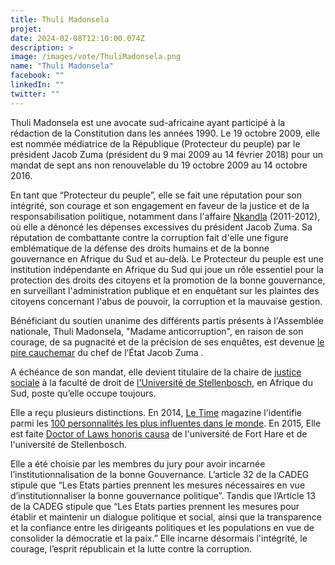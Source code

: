 ```yaml
---
title: Thuli Madonsela
projet: 
date: 2024-02-08T12:10:00.074Z
description: >
image: /images/vote/ThuliMadonsela.png
name: "Thuli Madonsela"
facebook: ""
linkedIn: ""
twitter: ""
---
```

Thuli Madonsela est une avocate sud-africaine ayant participé à la rédaction de la Constitution dans les années 1990. Le 19 octobre 2009, elle est nommée médiatrice de la République (Protecteur du peuple) par le président Jacob Zuma (président du 9 mai 2009 au 14 février 2018) pour un mandat de sept ans non renouvelable du 19 octobre 2009 au 14 octobre 2016.  

En tant que “Protecteur du peuple”, elle se fait une réputation pour  son intégrité, son courage et son engagement en faveur de la justice et de la responsabilisation politique, notamment dans l'affaire [Nkandla](https://www.jeuneafrique.com/134024/politique/corruption-thuli-madonsela-une-justici-re-contre-zuma/) (2011-2012), où elle a dénoncé les dépenses excessives du président Jacob Zuma. Sa réputation de combattante contre la corruption fait d'elle une figure emblématique de la défense des droits humains et de la bonne gouvernance en Afrique du Sud et au-delà.
Le Protecteur du peuple est une institution indépendante en Afrique du Sud qui joue un rôle essentiel pour la protection des droits des citoyens et la promotion de la bonne gouvernance, en surveillant l'administration publique et en enquêtant sur les plaintes des citoyens concernant l'abus de pouvoir, la corruption et la mauvaise gestion. 

Bénéficiant du soutien unanime des différents partis présents à l'Assemblée nationale, Thuli Madonsela, "Madame anticorruption", en raison de son courage, de sa pugnacité et de la précision de ses enquêtes, est devenue [le pire cauchemar](https://www.lemonde.fr/international/article/2012/09/14/thuli-madonsela-mediatrice-sans-peur-et-sans-faveur_1760599_3210.html) du chef de l’État Jacob Zuma .   
 
A échéance de son mandat, elle devient titulaire de la chaire de [justice sociale](https://fr.wikipedia.org/wiki/Justice_sociale) à la faculté de droit de [l'Université de Stellenbosch](https://fr.wikipedia.org/wiki/Universit%C3%A9_de_Stellenbosch), en Afrique du Sud, poste qu’elle occupe toujours. 

Elle a reçu plusieurs distinctions. En 2014, [Le Time](https://fr.wikipedia.org/wiki/Time_(magazine)) magazine l'identifie parmi les [100 personnalités les plus influentes dans le monde](https://fr.wikipedia.org/wiki/Time_100). En 2015, Elle est faite [Doctor of Laws honoris causa](https://fr.wikipedia.org/wiki/Doctor_of_Laws) de l'université de Fort Hare et de l'université de Stellenbosch. 

Elle a été choisie par les membres du jury pour avoir incarnée l’institutionnalisation de la bonne Gouvernance. L’article 32 de la CADEG stipule que “Les Etats parties prennent les mesures nécessaires en vue d’institutionnaliser la bonne gouvernance politique”. Tandis que l’Article 13 de la CADEG stipule que “Les Etats parties prennent les mesures pour établir et maintenir un dialogue politique et social, ainsi que la transparence et la confiance entre les dirigeants politiques et les populations en vue de consolider la démocratie et la paix.”
Elle incarne désormais l'intégrité, le courage, l’esprit républicain et la lutte contre la corruption. 